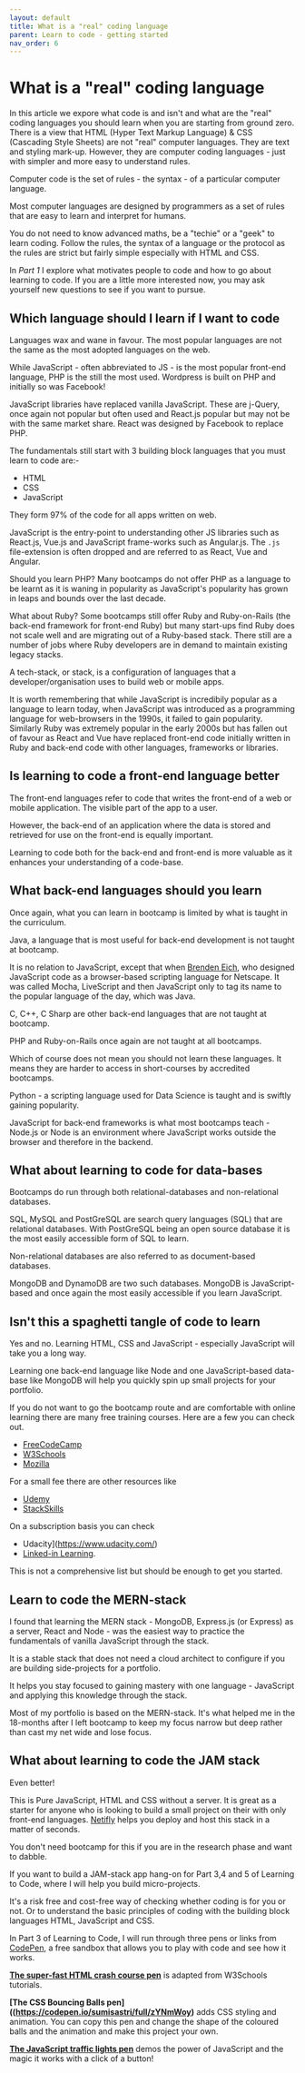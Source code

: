 ```yaml
---
layout: default
title: What is a "real" coding language
parent: Learn to code - getting started
nav_order: 6
---
```


# What is a "real" coding language

In this article we expore what code is and isn't and what are the "real" coding languages you should learn when you are starting from ground zero. There is a view that HTML (Hyper Text Markup Language) & CSS (Cascading Style Sheets) are not "real" computer languages. They are text and styling mark-up. However, they are computer coding languages - just with simpler and more easy to understand rules.

Computer code is the set of rules - the syntax - of a particular computer language.

Most computer languages are designed by programmers as a set of rules that are easy to learn and interpret for humans.

You do not need to know advanced maths, be a "techie" or a "geek" to learn coding. Follow the rules, the syntax of a language or the protocol as the rules are strict but fairly simple especially with HTML and CSS.

In _Part 1_ I explore what motivates people to code and how to go about learning to code. If you are a little more interested now, you may ask yourself new questions to see if you want to pursue.

## Which language should I learn if I want to code

Languages wax and wane in favour. The most popular languages are not the same as the most adopted languages on the web.

While JavaScript - often abbreviated to JS - is the most popular front-end language, PHP is the still the most used. Wordpress is built on PHP and initially so was Facebook!

JavaScript libraries have replaced vanilla JavaScript. These are j-Query, once again not popular but often used and React.js popular but may not be with the same market share. React was designed by Facebook to replace PHP.

The fundamentals still start with 3 building block languages that you must learn to code are:-

- HTML
- CSS
- JavaScript

They form 97% of the code for all apps written on web.

JavaScript is the entry-point to understanding other JS libraries such as React.js, Vue.js and JavaScript frame-works such as Angular.js. The `.js` file-extension is often dropped and are referred to as React, Vue and Angular.

Should you learn PHP? Many bootcamps do not offer PHP as a language to be learnt as it is waning in popularity as JavaScript's popularity has grown in leaps and bounds over the last decade.

What about Ruby? Some bootcamps still offer Ruby and Ruby-on-Rails (the back-end framework for front-end Ruby) but many start-ups find Ruby does not scale well and are migrating out of a Ruby-based stack. There still are a number of jobs where Ruby developers are in demand to maintain existing legacy stacks.

A tech-stack, or stack, is a configuration of languages that a developer/organisation uses to build web or mobile apps.

It is worth remembering that while JavaScript is incredibily popular as a language to learn today, when JavaScript was introduced as a programming language for web-browsers in the 1990s, it failed to gain popularity. Similarly Ruby was extremely popular in the early 2000s but has fallen out of favour as React and Vue have replaced front-end code initially written in Ruby and back-end code with other languages, frameworks or libraries.

## Is learning to code a front-end language better

The front-end languages refer to code that writes the front-end of a web or mobile application. The visible part of the app to a user.

However, the back-end of an application where the data is stored and retrieved for use on the front-end is equally important.

Learning to code both for the back-end and front-end is more valuable as it enhances your understanding of a code-base.

## What back-end languages should you learn

Once again, what you can learn in bootcamp is limited by what is taught in the curriculum.

Java, a language that is most useful for back-end development is not taught at bootcamp.

It is no relation to JavaScript, except that when [Brenden Eich](https://en.wikipedia.org/wiki/Brendan_Eich), who designed JavaScript code as a browser-based scripting language for Netscape. It was called Mocha, LiveScript and then JavaScript only to tag its name to the popular language of the day, which was Java.

C, C++, C Sharp are other back-end languages that are not taught at bootcamp.

PHP and Ruby-on-Rails once again are not taught at all bootcamps.

Which of course does not mean you should not learn these languages. It means they are harder to access in short-courses by accredited bootcamps.

Python - a scripting language used for Data Science is taught and is swiftly gaining popularity.

JavaScript for back-end frameworks is what most bootcamps teach - Node.js or Node is an environment where JavaScript works outside the browser and therefore in the backend.

## What about learning to code for data-bases

Bootcamps do run through both relational-databases and non-relational databases.

SQL, MySQL and PostGreSQL are search query languages (SQL) that are relational databases. With PostGreSQL being an open source database it is the most easily accessible form of SQL to learn.

Non-relational databases are also referred to as document-based databases.

MongoDB and DynamoDB are two such databases. MongoDB is JavaScript-based and once again the most easily accessible if you learn JavaScript.

## Isn't this a spaghetti tangle of code to learn

Yes and no. Learning HTML, CSS and JavaScript - especially JavaScript will take you a long way.

Learning one back-end language like Node and one JavaScript-based data-base like MongoDB will help you quickly spin up small projects for your portfolio.

If you do not want to go the bootcamp route and are comfortable with online learning there are many free training courses. Here are a few you can check out.

- [FreeCodeCamp](https://www.freecodecamp.org/)
- [W3Schools](https://www.w3schools.com/html/)
- [ Mozilla](https://developer.mozilla.org/en-US/docs/Learn/CSS)

For a small fee there are other resources like

- [Udemy](https://www.udemy.com/)
- [StackSkills](https://stackskills.com/)

On a subscription basis you can check

- Udacity](https://www.udacity.com/)
- [Linked-in Learning](https://www.linkedin.com/learning/).

This is not a comprehensive list but should be enough to get you started.

## Learn to code the MERN-stack

I found that learning the MERN stack - MongoDB, Express.js (or Express) as a server, React and Node - was the easiest way to practice the fundamentals of vanilla JavaScript through the stack.

It is a stable stack that does not need a cloud architect to configure if you are building side-projects for a portfolio.

It helps you stay focused to gaining mastery with one language - JavaScript and applying this knowledge through the stack.

Most of my portfolio is based on the MERN-stack. It's what helped me in the 18-months after I left bootcamp to keep my focus narrow but deep rather than cast my net wide and lose focus.

## What about learning to code the JAM stack

Even better!

This is Pure JavaScript, HTML and CSS without a server. It is great as a starter for anyone who is looking to build a small project on their with only front-end languages. [Netifly](https://www.netlify.com/) helps you deploy and host this stack in a matter of seconds.

You don't need bootcamp for this if you are in the research phase and want to dabble.

If you want to build a JAM-stack app hang-on for Part 3,4 and 5 of Learning to Code, where I will help you build micro-projects.

It's a risk free and cost-free way of checking whether coding is for you or not. Or to understand the basic principles of coding with the building block languages HTML, JavaScript and CSS.

In Part 3 of Learning to Code, I will run through three pens or links from [CodePen](https://codepen.io/), a free sandbox that allows you to play with code and see how it works.

**[The super-fast HTML crash course pen](https://codepen.io/sumisastri/pen/yLgRpZN)** is adapted from W3Schools tutorials.

**[The CSS Bouncing Balls pen]((https://codepen.io/sumisastri/full/zYNmWoy)** adds CSS styling and animation. You can copy this pen and change the shape of the coloured balls and the animation and make this project your own.

**[The JavaScript traffic lights pen](https://codepen.io/sumisastri/full/zyzPZm)** demos the power of JavaScript and the magic it works with a click of a button!
